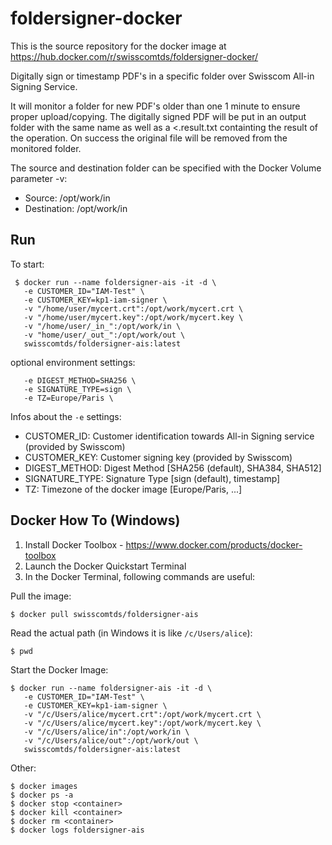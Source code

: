 foldersigner-docker
================================

This is the source repository for the docker image at https://hub.docker.com/r/swisscomtds/foldersigner-docker/

Digitally sign or timestamp PDF's in a specific folder over Swisscom All-in Signing Service.

It will monitor a folder for new PDF's older than one 1 minute to ensure proper upload/copying. The digitally signed PDF will be put in an output folder with the same name as well as a <<file>.result.txt containting the result of the operation. On success the original file will be removed from the monitored folder.

The source and destination folder can be specified with the Docker Volume parameter -v:

* Source: /opt/work/in
* Destination: /opt/work/in


## Run

To start: 
```
 $ docker run --name foldersigner-ais -it -d \
   -e CUSTOMER_ID="IAM-Test" \
   -e CUSTOMER_KEY=kp1-iam-signer \
   -v "/home/user/mycert.crt":/opt/work/mycert.crt \
   -v "/home/user/mycert.key":/opt/work/mycert.key \
   -v "/home/user/_in_":/opt/work/in \
   -v "home/user/_out_":/opt/work/out \
   swisscomtds/foldersigner-ais:latest
```
optional environment settings:
```
   -e DIGEST_METHOD=SHA256 \
   -e SIGNATURE_TYPE=sign \
   -e TZ=Europe/Paris \
```

Infos about the `-e` settings:

* CUSTOMER_ID: Customer identification towards All-in Signing service (provided by Swisscom)
* CUSTOMER_KEY: Customer signing key (provided by Swisscom)
* DIGEST_METHOD: Digest Method [SHA256 (default), SHA384, SHA512]
* SIGNATURE_TYPE: Signature Type [sign (default), timestamp]
* TZ: Timezone of the docker image [Europe/Paris, ...]

## Docker How To (Windows)

1. Install Docker Toolbox - https://www.docker.com/products/docker-toolbox
2. Launch the Docker Quickstart Terminal
3. In the Docker Terminal, following commands are useful:

Pull the image:
```
$ docker pull swisscomtds/foldersigner-ais
```

Read the actual path (in Windows it is like `/c/Users/alice`):
```
$ pwd
```

Start the Docker Image:
```
$ docker run --name foldersigner-ais -it -d \
   -e CUSTOMER_ID="IAM-Test" \
   -e CUSTOMER_KEY=kp1-iam-signer \
   -v "/c/Users/alice/mycert.crt":/opt/work/mycert.crt \
   -v "/c/Users/alice/mycert.key":/opt/work/mycert.key \
   -v "/c/Users/alice/in":/opt/work/in \
   -v "/c/Users/alice/out":/opt/work/out \
   swisscomtds/foldersigner-ais:latest
```

Other:
```
$ docker images
$ docker ps -a
$ docker stop <container>
$ docker kill <container>
$ docker rm <container>
$ docker logs foldersigner-ais
```

